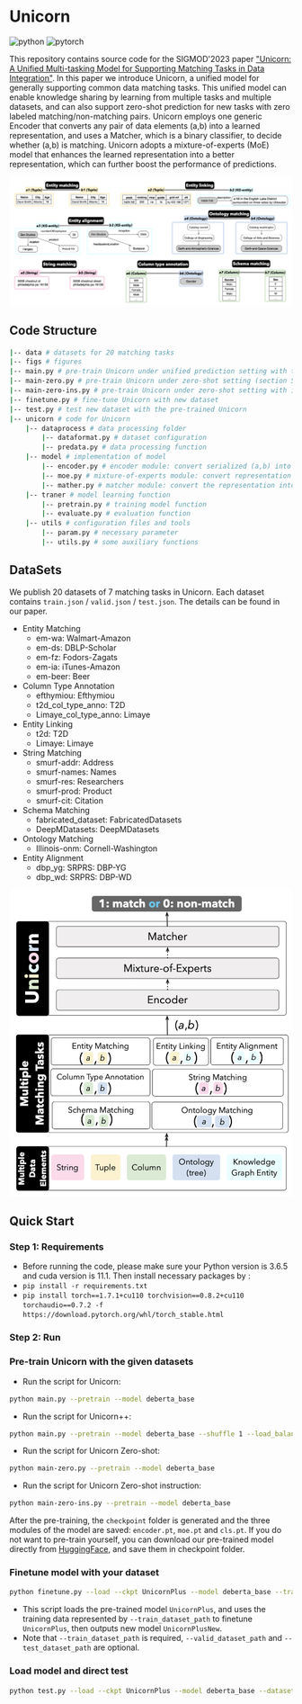 # Unicorn

![python](https://img.shields.io/badge/python-3.6.5-blue)
![pytorch](https://img.shields.io/badge/pytorch-1.7.1-brightgreen)

This repository contains source code for the SIGMOD'2023 paper ["Unicorn: A Unified Multi-tasking Model for Supporting
Matching Tasks in Data Integration"](https://doi.org/10.1145/3588938). In this paper we introduce Unicorn, a unified model for generally supporting common data matching tasks. This unified model can enable knowledge sharing by learning from multiple tasks and multiple datasets, and can also support zero-shot prediction for new tasks with zero labeled matching/non-matching pairs. Unicorn employs one generic Encoder that converts any pair of data elements (a,b) into a learned representation, and uses a Matcher, which is a binary classifier, to decide whether (a,b) is matching. Unicorn adopts a mixture-of-experts (MoE) model that enhances the learned representation into a better representation, which can further boost the performance of predictions.

<img src="figs/matching-tasks.png" width="820" />


## Code Structure


```sh
|-- data # datasets for 20 matching tasks
|-- figs # figures
|-- main.py # pre-train Unicorn under unified prediction setting with the given 20 datasets (section 5.2 in paper)
|-- main-zero.py # pre-train Unicorn under zero-shot setting (section 5.3 in paper)
|-- main-zero-ins.py # pre-train Unicorn under zero-shot setting with instruction instruction (section 5.3 in paper)
|-- finetune.py # fine-tune Unicorn with new dataset
|-- test.py # test new dataset with the pre-trained Unicorn
|-- unicorn # code for Unicorn
    |-- dataprocess # data processing folder
        |-- dataformat.py # dataset configuration
        |-- predata.py # data processing function
    |-- model # implementation of model
        |-- encoder.py # encoder module: convert serialized (a,b) into representation
        |-- moe.py # mixture-of-experts module: convert representation into a better representation
        |-- mather.py # matcher module: convert the representation into 0 (non-matching)/1 (matching)
    |-- traner # model learning function
        |-- pretrain.py # training model function
        |-- evaluate.py # evaluation function
    |-- utils # configuration files and tools
        |-- param.py # necessary parameter
        |-- utils.py # some auxiliary functions
```

## DataSets
We publish 20 datasets of 7 matching tasks in Unicorn.
Each dataset contains `train.json` / `valid.json` / `test.json`. The details can be found in our paper.

- Entity Matching
    - em-wa: Walmart-Amazon
    - em-ds: DBLP-Scholar
    - em-fz: Fodors-Zagats
    - em-ia: iTunes-Amazon
    - em-beer: Beer
- Column Type Annotation
    - efthymiou: Efthymiou
    - t2d_col_type_anno: T2D
    - Limaye_col_type_anno: Limaye
- Entity Linking
    - t2d: T2D
    - Limaye: Limaye
- String Matching
    - smurf-addr: Address
    - smurf-names: Names
    - smurf-res: Researchers
    - smurf-prod: Product
    - smurf-cit: Citation
- Schema Matching
    - fabricated_dataset: FabricatedDatasets
    - DeepMDatasets: DeepMDatasets
- Ontology Matching
    - Illinois-onm: Cornell-Washington
- Entity Alignment
    - dbp_yg: SRPRS: DBP-YG
    - dbp_wd: SRPRS: DBP-WD

<img src="figs/framework.png" width="520" />


## Quick Start
### Step 1: Requirements
- Before running the code, please make sure your Python version is 3.6.5 and cuda version is 11.1. Then install necessary packages by :
- `pip install -r requirements.txt`
- `pip install torch==1.7.1+cu110 torchvision==0.8.2+cu110 torchaudio==0.7.2 -f https://download.pytorch.org/whl/torch_stable.html`

### Step 2: Run

### Pre-train Unicorn with the given datasets
-  Run the script for Unicorn:
```bash
python main.py --pretrain --model deberta_base
```

- Run the script for Unicorn++:
```bash
python main.py --pretrain --model deberta_base --shuffle 1 --load_balance 1 --modelname UnicornPlus
```

- Run the script for Unicorn Zero-shot:
```bash
python main-zero.py --pretrain --model deberta_base
```

- Run the script for Unicorn Zero-shot instruction:
```bash
python main-zero-ins.py --pretrain --model deberta_base
```

After the pre-training, the `checkpoint` folder is generated and the three modules of the model are saved: `encoder.pt`, `moe.pt` and `cls.pt`. If you do not want to pre-train yourself, you can download our pre-trained model directly from [HuggingFace](https://huggingface.co/RUC-DataLab/unicorn-plus-v1), and save them in checkpoint folder.


### Finetune model with your dataset

```bash
python finetune.py --load --ckpt UnicornPlus --model deberta_base --train_dataset_path "train_file_path1.json train_file_path2.json ..." --valid_dataset_path "valid_file_path1.json valid_file_path2.json ..." --test_dataset_path "test_file_path1.json test_file_path2.json ..." --train_metrics "f1 f1 ..." --test_metrics "f1 f1 ..." --modelname UnicornPlusNew
```

- This script loads the pre-trained model `UnicornPlus`, and uses the training data represented by `--train_dataset_path` to finetune `UnicornPlus`, then outputs new model `UnicornPlusNew`.
- Note that `--train_dataset_path` is required, `--valid_dataset_path` and `--test_dataset_path` are optional.

### Load model and direct test

```bash
python test.py --load --ckpt UnicornPlus --model deberta_base --dataset_path "test_file_path1.json test_file_path2.json ..." --test_metrics "f1 f1 ..."
```
